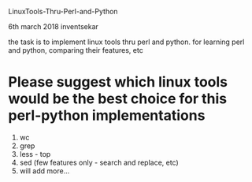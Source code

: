 LinuxTools-Thru-Perl-and-Python

6th march 2018 inventsekar

the task is to implement linux tools thru perl and python. 
for learning perl and python, comparing their features, etc


# Please suggest which linux tools would be the best choice for this perl-python implementations
1. wc
2. grep
3. less - top
4. sed (few features only - search and replace, etc)
5. will add more...
